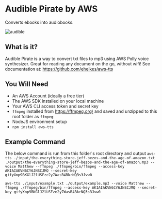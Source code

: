 # Audible Pirate by AWS

Converts ebooks into audiobooks.

![audible](https://user-images.githubusercontent.com/22982964/124495183-62868180-ddea-11eb-98b7-eb719248a39b.png)


## What is it?
Audible Pirate is a way to convert txt files to mp3 using AWS Polly voice synthesizer. Great for reading any document on the go, without wifi! See documentation at: https://github.com/eheikes/aws-tts <br/>

## You Will Need
- An AWS Account (ideally a free tier)
- The AWS SDK installed on your local machine
- Your AWS CLI access token and secret key
- `ffmpeg` installed from https://ffmpeg.org/ and saved and unzipped to this root folder as `ffmpeg`
- NodeJS environment setup
- `npm install aws-tts`

## Example Command
The below command is run from this folder's root directory and output
`aws-tts ./input/the-everything-store-jeff-bezos-and-the-age-of-amazon.txt ./output/the-everything-store-jeff-bezos-and-the-age-of-amazon.mp3 --voice Matthew --ffmpeg ./ffmpeg/bin/ffmpeg --access-key AKIAIAKVN6CY6JNSCJMQ --secret-key gifyXnp9BKGlJ2lUSFze2y7WasR4BkrNQ3s3Jvw0`

`aws-tts ./input/example.txt ./output/example.mp3 --voice Matthew --ffmpeg ./ffmpeg/bin/ffmpeg --access-key AKIAIAKVN6CY6JNSCJMQ --secret-key gifyXnp9BKGlJ2lUSFze2y7WasR4BkrNQ3s3Jvw0`
